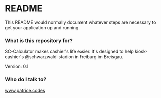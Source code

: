 # README #

This README would normally document whatever steps are necessary to get your application up and running.

### What is this repository for? ###

SC-Calculator makes cashier's life easier. 
It's designed to help kiosk-cashier's  @schwarzwald-stadion in Freiburg im Breisgau.


Version: 0.1


### Who do I talk to? ###

www.patrice.codes